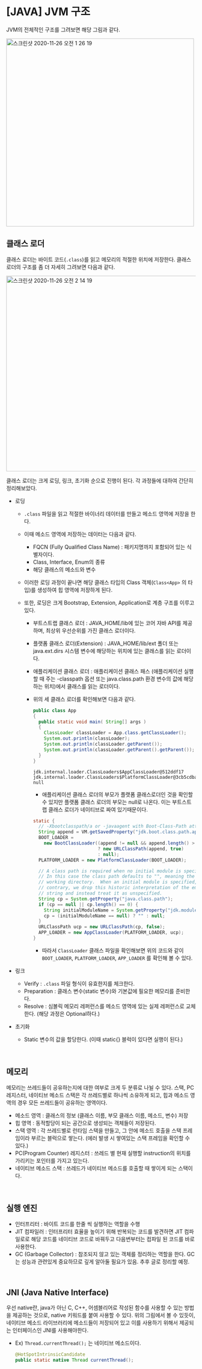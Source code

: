 # [JAVA] JVM 구조



JVM의 전체적인 구조를 그려보면 해당 그림과 같다.

<img width="499" alt="스크린샷 2020-11-26 오전 1 26 19" src="https://user-images.githubusercontent.com/37801041/100255039-63b71c80-2f86-11eb-9bd9-31e809825dfb.png">

<br>

## 클래스 로더

클래스 로더는 바이트 코드(`.class`)를 읽고 메모리의 적절한 위치에 저장한다. 클래스 로더의 구조를 좀 더 자세히 그려보면 다음과 같다.

<img width="519" alt="스크린샷 2020-11-26 오전 2 14 19" src="https://user-images.githubusercontent.com/37801041/100260726-1b4f2d00-2f8d-11eb-8a19-cf62663dfc6a.png">

클래스 로더는 크게 로딩, 링크, 초기화 순으로 진행이 된다. 각 과정들에 대하여 간단히 정리해보았다.

- 로딩

  - `.class` 파일을 읽고 적절한 바이너리 데이터를 만들고 메소드 영역에 저장을 한다.
  - 이때 메소드 영역에 저장하는 데이터는 다음과 같다.
    - FQCN (Fully Qualified Class Name) : 패키지명까지 포함되어 있는 식별자이다.
    - Class, Interface, Enum의 종류
    - 해당 클래스의 메소드와 변수
  - 이러한 로딩 과정이 끝나면 해당 클래스 타입의 Class 객체(`Class<App>` 의 타입)를 생성하여 힙 영역에 저장하게 된다.

  - 또한, 로딩은 크게 Bootstrap, Extension, Application로 계층 구조를 이루고 있다.

    - 부트스트랩 클래스 로더 : JAVA_HOME/lib에 있는 코어 자바 API를 제공하며, 최상위 우선순위를 가진 클래스 로더이다.

    - 플랫폼 클래스 로더(Extension) : JAVA_HOME/lib/ext 폴더 또는 java.ext.dirs 시스템 변수에 해당하는 위치에 있는 클래스를 읽는 로더이다.

    - 애플리케이션 클래스 로더 : 애플리케이션 클래스 패스 (애플리케이션 실행할 때 주는 -classpath 옵션 또는 java.class.path 환경 변수의 값에 해당하는 위치)에서 클래스를 읽는 로더이다.

    - 위의 세 클래스 로더를 확인해보면 다음과 같다.

      ```java
      public class App 
      {
        public static void main( String[] args )
        {
          ClassLoader classLoader = App.class.getClassLoader();
          System.out.println(classLoader);
          System.out.println(classLoader.getParent());
          System.out.println(classLoader.getParent().getParent());
        }
      }
      ```

      ```shell
      jdk.internal.loader.ClassLoaders$AppClassLoader@512ddf17
      jdk.internal.loader.ClassLoaders$PlatformClassLoader@3cb5cdba
      null
      ```

      - 애플리케이션 클래스 로더의 부모가 플랫폼 클래스로더인 것을 확인할 수 있지만 플랫폼 클래스 로더의 부모는 null로 나온다. 이는 부트스트랩 클래스 로더가 네이티브로 짜여 있기때문이다.

      ```java
      static {
        // -Xbootclasspath/a or -javaagent with Boot-Class-Path attribute
        String append = VM.getSavedProperty("jdk.boot.class.path.append");
        BOOT_LOADER =
          new BootClassLoader((append != null && append.length() > 0)
                              ? new URLClassPath(append, true)
                              : null);
        PLATFORM_LOADER = new PlatformClassLoader(BOOT_LOADER);
      
        // A class path is required when no initial module is specified.
        // In this case the class path defaults to "", meaning the current
        // working directory.  When an initial module is specified, on the
        // contrary, we drop this historic interpretation of the empty
        // string and instead treat it as unspecified.
        String cp = System.getProperty("java.class.path");
        if (cp == null || cp.length() == 0) {
          String initialModuleName = System.getProperty("jdk.module.main");
          cp = (initialModuleName == null) ? "" : null;
        }
        URLClassPath ucp = new URLClassPath(cp, false);
        APP_LOADER = new AppClassLoader(PLATFORM_LOADER, ucp);
      }
      ```

      - 따라서 `ClassLoader` 클래스 파일을 확인해보면 위의 코드와 같이 `BOOT_LOADER`, `PLATFORM_LOADER`, `APP_LOADER` 를 확인해 볼 수 있다.

- 링크

  - Verify : `.class` 파일 형식이 유효한지를 체크한다.
  - Preparation : 클래스 변수(static 변수)와 기본값에 필요한 메모리를 준비한다.
  - Resolve : 심볼릭 메모리 레퍼런스를 메소드 영역에 있는 실제 레퍼런스로 교체한다. (해당 과정은 Optional하다.)

- 초기화

  - Static 변수의 값을 할당한다. (이때 static{} 블럭이 있다면 실행이 된다.)

<br>

## 메모리

메모리는 쓰레드들이 공유하는지에 대한 여부로 크게 두 분류로 나뉠 수 있다. 스택, PC 레지스터, 네이티브 메소드 스택은 각 쓰레드별로 하나씩 소유하게 되고, 힙과 메소드 영역의 경우 모든 쓰레드들이 공유하는 영역이다.

- 메소드 영역 : 클래스의 정보 (클래스 이름, 부모 클래스 이름, 메소드, 변수) 저장
- 힙 영역 : 동적할당이 되는 공간으로 생성되는 객체들이 저장된다.
- 스택 영역 : 각 쓰레드별로 런타임 스택을 만들고, 그 안에 메소드 호출을 스택 프레임이라 부르는 블럭으로 쌓는다. (에러 발생 시 쌓여있는 스택 프레임을 확인할 수 있다.)
- PC(Program Counter) 레지스터 : 쓰레드 별 현재 실행할 instruction의 위치를 가리키는 포인터를 가지고 있는다.
- 네이티브 메소드 스택 : 쓰레드가 네이티브 메소드를 호출할 때 쌓이게 되는 스택이다.

<br>

## 실행 엔진

- 인터프리터 : 바이트 코드를 한줄 씩 실행하는 역할을 수행
- JIT 컴파일러 : 인터프리터 효율을 높이기 위해 반복되는 코드를 발견하면 JIT 컴파일로로 해당 코드를 네이티브 코드로 바꿔두고 다음번부터는 컴파일 된 코드를 바로 사용한다.
- GC (Garbage Collector) : 참조되지 않고 있는 객체를 정리하는 역할을 한다. GC는 성능과 관련있게 중요하므로 깊게 알아둘 필요가 있음. 추후 글로 정리할 예정.

<br>

## JNI (Java Native Interface)

우선 native란, java가 아닌 C, C++, 어셈블리어로 작성된 함수를 사용할 수 있는 방법을 제공하는 것으로, native 키워드를 붙여 사용할 수 있다. 위의 그림에서 볼 수 있듯이, 네이티브 메소드 라이브러리에 메소드들이 저장되어 있고 이를 사용하기 위해서 제공되는 인터페이스인 JNI를 사용해야한다.

- Ex) `Thread.currentThread();` 는 네이티브 메소드이다.

  ```java
  @HotSpotIntrinsicCandidate
  public static native Thread currentThread();
  ```

  